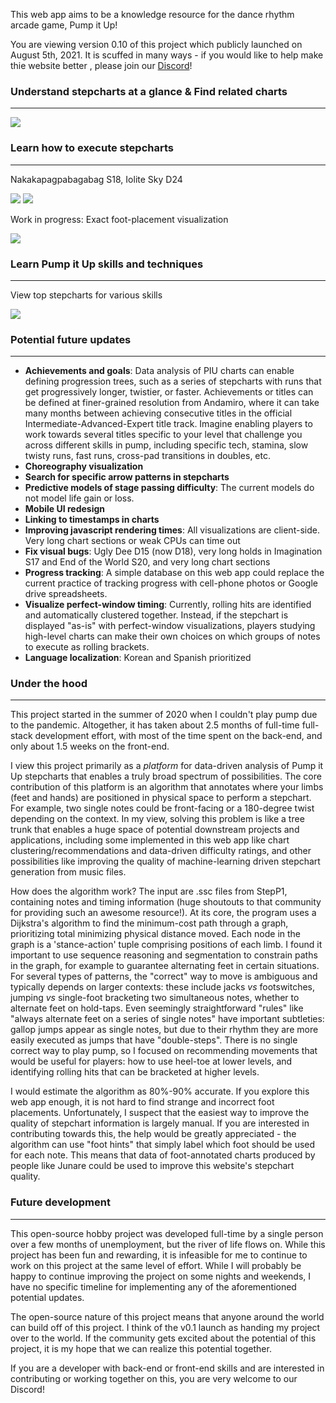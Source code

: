 This web app aims to be a knowledge resource for the dance rhythm arcade game, Pump it Up!

You are viewing version 0.10 of this project which publicly launched on August 5th, 2021. It is scuffed in many ways - if you would like to help make thie website better , please join our [Discord](https://discord.gg/aHbZsk7j2U)!

### Understand stepcharts at a glance & Find related charts
---
[![](/static/example-chart-card.PNG)](/chart/Super+Fantasy+-+SHK+S16+arcade)

### Learn how to execute stepcharts
---
Nakakapagpabagabag S18, Iolite Sky D24

[![](/static/example-chart-detail.PNG)](/chart/Nakakapagpabagabag+-+Dasu+feat.+Kagamine+Len+S18+arcade) [![](/static/example-chart-detail-double-cropped.PNG)](/chart/Iolite+Sky+-+Doin+D24+arcade)

Work in progress: Exact foot-placement visualization

![](/static/example-choreo-superfantasy.png)

### Learn Pump it Up skills and techniques
---
View top stepcharts for various skills

[![](/static/example-skill.PNG)](/skill/Run)



### Potential future updates
---
- **Achievements and goals**: Data analysis of PIU charts can enable defining progression trees, such as a series of stepcharts with runs that get progressively longer, twistier, or faster. Achievements or titles can be defined at finer-grained resolution from Andamiro, where it can take many months between achieving consecutive titles in the official Intermediate-Advanced-Expert title track. Imagine enabling players to work towards several titles specific to your level that challenge you across different skills in pump, including specific tech, stamina, slow twisty runs, fast runs, cross-pad transitions in doubles, etc.
- **Choreography visualization**
- **Search for specific arrow patterns in stepcharts**
- **Predictive models of stage passing difficulty**: The current models do not model life gain or loss.
- **Mobile UI redesign**
- **Linking to timestamps in charts**
- **Improving javascript rendering times**: All visualizations are client-side. Very long chart sections or weak CPUs can time out
- **Fix visual bugs**: Ugly Dee D15 (now D18), very long holds in Imagination S17 and End of the World S20, and very long chart sections
- **Progress tracking**: A simple database on this web app could replace the current practice of tracking progress with cell-phone photos or Google drive spreadsheets.
- **Visualize perfect-window timing**: Currently, rolling hits are identified and automatically clustered together. Instead, if the stepchart is displayed "as-is" with perfect-window visualizations, players studying high-level charts can make their own choices on which groups of notes to execute as rolling brackets.
- **Language localization**: Korean and Spanish prioritized


### Under the hood
---
This project started in the summer of 2020 when I couldn't play pump due to the pandemic. Altogether, it has taken about 2.5 months of full-time full-stack development effort, with most of the time spent on the back-end, and only about 1.5 weeks on the front-end.

I view this project primarily as a *platform* for data-driven analysis of Pump it Up stepcharts that enables a truly broad spectrum of possibilities. The core contribution of this platform is an algorithm that annotates where your limbs (feet and hands) are positioned in physical space to perform a stepchart. For example, two single notes could be front-facing or a 180-degree twist depending on the context. In my view, solving this problem is like a tree trunk that enables a huge space of potential downstream projects and applications, including some implemented in this web app like chart clustering/recommendations and data-driven difficulty ratings, and other possibilities like improving the quality of machine-learning driven stepchart generation from music files.

How does the algorithm work? The input are .ssc files from StepP1, containing notes and timing information (huge shoutouts to that community for providing such an awesome resource!). At its core, the program uses a Dijkstra's algorithm to find the minimum-cost path through a graph, prioritizing total minimizing physical distance moved. Each node in the graph is a 'stance-action' tuple comprising positions of each limb. I found it important to use sequence reasoning and segmentation to constrain paths in the graph, for example to guarantee alternating feet in certain situations. For several types of patterns, the "correct" way to move is ambiguous and typically depends on larger contexts: these include jacks *vs* footswitches, jumping *vs* single-foot bracketing two simultaneous notes, whether to alternate feet on hold-taps. Even seemingly straightforward "rules" like "always alternate feet on a series of single notes" have important subtleties: gallop jumps appear as single notes, but due to their rhythm they are more easily executed as jumps that have "double-steps". There is no single correct way to play pump, so I focused on recommending movements that would be useful for players: how to use heel-toe at lower levels, and identifying rolling hits that can be bracketed at higher levels. 

I would estimate the algorithm as 80%-90% accurate. If you explore this web app enough, it is not hard to find strange and incorrect foot placements. Unfortunately, I suspect that the easiest way to improve the quality of stepchart information is largely manual. If you are interested in contributing towards this, the help would be greatly appreciated - the algorithm can use "foot hints" that simply label which foot should be used for each note. This means that data of foot-annotated charts produced by people like Junare could be used to improve this website's stepchart quality.

### Future development
---
This open-source hobby project was developed full-time by a single person over a few months of unemployment, but the river of life flows on. While this project has been fun and rewarding, it is infeasible for me to continue to work on this project at the same level of effort. While I will probably be happy to continue improving the project on some nights and weekends, I have no specific timeline for implementing any of the aforementioned potential updates.

The open-source nature of this project means that anyone around the world can build off of this project. I think of the v0.1 launch as handing my project over to the world. If the community gets excited about the potential of this project, it is my hope that we can realize this potential together.

If you are a developer with back-end or front-end skills and are interested in contributing or working together on this, you are very welcome to our Discord!
